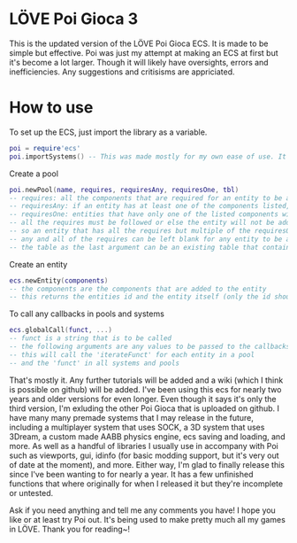 # LÖVE Poi Gioca 3
This is the updated version of the LÖVE Poi Gioca ECS.
It is made to be simple but effective.
Poi was just my attempt at making an ECS at first but it's become a lot larger.
Though it will likely have oversights, errors and inefficiencies.
Any suggestions and critisisms are appriciated.



# How to use
To set up the ECS, just import the library as a variable.
```LUA
poi = require'ecs'
poi.importSystems() -- This was made mostly for my own ease of use. It imports all .lua files in the /systems directory into the ecs.
```

Create a pool
```LUA
poi.newPool(name, requires, requiresAny, requiresOne, tbl)
-- requires: all the components that are required for an entity to be added to the pool.
-- requiresAny: if an entity has at least one of the components listed, it will be added to the pool.
-- requiresOne: entities that have only one of the listed components will be added to the pool.
-- all the requires must be followed or else the entity will not be added.
-- so an entity that has all the requires but multiple of the requiresOne, it will not be added.
-- any and all of the requires can be left blank for any entity to be added or just ignore the require.
-- the table as the last argument can be an existing table that contains entity ids.
```

Create an entity
```LUA
ecs.newEntity(components)
-- the components are the components that are added to the entity
-- this returns the entities id and the entity itself (only the id should be stored)
```

To call any callbacks in pools and systems
```LUA
ecs.globalCall(funct, ...)
-- funct is a string that is to be called
-- the following arguments are any values to be passed to the callbacks when called
-- this will call the 'iterateFunct' for each entity in a pool
-- and the 'funct' in all systems and pools
```


That's mostly it. Any further tutorials will be added and a wiki (which I think is possible on github) will be added.
I've been using this ecs for nearly two years and older versions for even longer.
Even though it says it's only the third version, I'm exluding the other Poi Gioca that is uploaded on github.
I have many many premade systems that I may release in the future, including a multiplayer system that uses SOCK, a 3D system that uses 3Dream, a custom made AABB physics engine, ecs saving and loading, and more. As well as a handful of libraries I usually use in accompany with Poi such as viewports, gui, idinfo (for basic modding support, but it's very out of date at the moment), and more.
Either way, I'm glad to finally release this since I've been wanting to for nearly a year. It has a few unfinished functions that where originally for when I released it but they're incomplete or untested.

Ask if you need anything and tell me any comments you have!
I hope you like or at least try Poi out. It's being used to make pretty much all my games in LÖVE.
Thank you for reading~!
